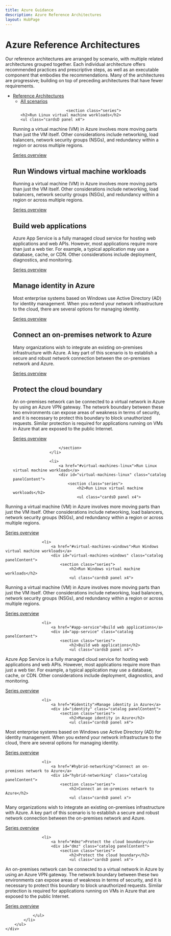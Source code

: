 ```yaml
---
title: Azure Guidance
description: Azure Reference Architectures
layout: HubPage
---
```

<link href="./_css/pnp.css" type="text/css" rel="stylesheet" />
<div id="main" class="v2 pnp">
    <div class="container">
        <h1>Azure Reference Architectures</h1>
        <div class="frontmatter">
            Our reference architectures are arranged by scenario, with multiple related architectures grouped together.
            Each individual architecture offers recommended practices and prescriptive steps, as well as an executable component that embodies the recommendations.
            Many of the architectures are progressive; building on top of preceding architectures that have fewer requirements.
        </div>
        <ul class="pivots">
            <li>
                <a href="#refarch">Reference Architectures</a>
                <ul id="refarch">
                    <li>
                        <a href="#all">All scenarios</a>
                        <section id="all" class="catalog panelContent">
                        
                        <section class="series">
    <h2>Run Linux virtual machine workloads</h2>
    <ul class="cardsD panel x4">
</ul>
    <p>Running a virtual machine (VM) in Azure involves more moving parts than just the VM itself. Other considerations include networking, load balancers, network security groups (NSGs), and redundancy within a region or across multiple regions.</p>
    <div class="links">
        <a href="virtual-machines-linux/index.md" class="c-call-to-action c-glyph"><span>Series overview</span></a>
    </div>
</section>
<section class="series">
    <h2>Run Windows virtual machine workloads</h2>
    <ul class="cardsD panel x4">
</ul>
    <p>Running a virtual machine (VM) in Azure involves more moving parts than just the VM itself. Other considerations include networking, load balancers, network security groups (NSGs), and redundancy within a region or across multiple regions.</p>
    <div class="links">
        <a href="virtual-machines-windows/index.md" class="c-call-to-action c-glyph"><span>Series overview</span></a>
    </div>
</section>
<section class="series">
    <h2>Build web applications</h2>
    <ul class="cardsD panel x4">
</ul>
    <p>Azure App Service is a fully managed cloud service for hosting web applications and web APIs. However, most applications require more than just a web tier. For example, a typical application may use a database, cache, or CDN. Other considerations include deployment, diagnostics, and monitoring.</p>
    <div class="links">
        <a href="app-service/index.md" class="c-call-to-action c-glyph"><span>Series overview</span></a>
    </div>
</section>
<section class="series">
    <h2>Manage identity in Azure</h2>
    <ul class="cardsD panel x4">
</ul>
    <p>Most enterprise systems based on Windows use Active Directory (AD) for identity management. When you extend your network infrastructure to the cloud, there are several options for managing identity.</p>
    <div class="links">
        <a href="identity/index.md" class="c-call-to-action c-glyph"><span>Series overview</span></a>
    </div>
</section>
<section class="series">
    <h2>Connect an on-premises network to Azure</h2>
    <ul class="cardsD panel x3">
</ul>
    <p>Many organizations wish to integrate an existing on-premises infrastructure with Azure. A key part of this scenario is to establish a secure and robust network connection between the on-premises network and Azure.</p>
    <div class="links">
        <a href="hybrid-networking/index.md" class="c-call-to-action c-glyph"><span>Series overview</span></a>
    </div>
</section>
<section class="series">
    <h2>Protect the cloud boundary</h2>
    <ul class="cardsD panel x4">
</ul>
    <p>An on-premises network can be connected to a virtual network in Azure by using an Azure VPN gateway. The network boundary between these two environments can expose areas of weakness in terms of security, and it is necessary to protect this boundary to block unauthorized requests. Similar protection is required for applications running on VMs in Azure that are exposed to the public Internet.</p>
    <div class="links">
        <a href="dmz/index.md" class="c-call-to-action c-glyph"><span>Series overview</span></a>
    </div>
</section>

                        </section>
                    </li>
                    
                    <li>
                        <a href="#virtual-machines-linux">Run Linux virtual machine workloads</a>
                        <div id="virtual-machines-linux" class="catalog panelContent">
                            <section class="series">
                                <h2>Run Linux virtual machine workloads</h2>
                                <ul class="cardsD panel x4">
</ul>
                                <p>Running a virtual machine (VM) in Azure involves more moving parts than just the VM itself. Other considerations include networking, load balancers, network security groups (NSGs), and redundancy within a region or across multiple regions.</p>
                                <div class="links">
                                    <a href="virtual-machines-linux/index.md" class="c-call-to-action c-glyph"><span>Series overview</span></a>
                                </div>
                            </section>
                        </div>
                    </li>
                    
                    <li>
                        <a href="#virtual-machines-windows">Run Windows virtual machine workloads</a>
                        <div id="virtual-machines-windows" class="catalog panelContent">
                            <section class="series">
                                <h2>Run Windows virtual machine workloads</h2>
                                <ul class="cardsD panel x4">
</ul>
                                <p>Running a virtual machine (VM) in Azure involves more moving parts than just the VM itself. Other considerations include networking, load balancers, network security groups (NSGs), and redundancy within a region or across multiple regions.</p>
                                <div class="links">
                                    <a href="virtual-machines-windows/index.md" class="c-call-to-action c-glyph"><span>Series overview</span></a>
                                </div>
                            </section>
                        </div>
                    </li>
                    
                    <li>
                        <a href="#app-service">Build web applications</a>
                        <div id="app-service" class="catalog panelContent">
                            <section class="series">
                                <h2>Build web applications</h2>
                                <ul class="cardsD panel x4">
</ul>
                                <p>Azure App Service is a fully managed cloud service for hosting web applications and web APIs. However, most applications require more than just a web tier. For example, a typical application may use a database, cache, or CDN. Other considerations include deployment, diagnostics, and monitoring.</p>
                                <div class="links">
                                    <a href="app-service/index.md" class="c-call-to-action c-glyph"><span>Series overview</span></a>
                                </div>
                            </section>
                        </div>
                    </li>
                    
                    <li>
                        <a href="#identity">Manage identity in Azure</a>
                        <div id="identity" class="catalog panelContent">
                            <section class="series">
                                <h2>Manage identity in Azure</h2>
                                <ul class="cardsD panel x4">
</ul>
                                <p>Most enterprise systems based on Windows use Active Directory (AD) for identity management. When you extend your network infrastructure to the cloud, there are several options for managing identity.</p>
                                <div class="links">
                                    <a href="identity/index.md" class="c-call-to-action c-glyph"><span>Series overview</span></a>
                                </div>
                            </section>
                        </div>
                    </li>
                    
                    <li>
                        <a href="#hybrid-networking">Connect an on-premises network to Azure</a>
                        <div id="hybrid-networking" class="catalog panelContent">
                            <section class="series">
                                <h2>Connect an on-premises network to Azure</h2>
                                <ul class="cardsD panel x">
</ul>
                                <p>Many organizations wish to integrate an existing on-premises infrastructure with Azure. A key part of this scenario is to establish a secure and robust network connection between the on-premises network and Azure.</p>
                                <div class="links">
                                    <a href="hybrid-networking/index.md" class="c-call-to-action c-glyph"><span>Series overview</span></a>
                                </div>
                            </section>
                        </div>
                    </li>
                    
                    <li>
                        <a href="#dmz">Protect the cloud boundary</a>
                        <div id="dmz" class="catalog panelContent">
                            <section class="series">
                                <h2>Protect the cloud boundary</h2>
                                <ul class="cardsD panel x4">
</ul>
                                <p>An on-premises network can be connected to a virtual network in Azure by using an Azure VPN gateway. The network boundary between these two environments can expose areas of weakness in terms of security, and it is necessary to protect this boundary to block unauthorized requests. Similar protection is required for applications running on VMs in Azure that are exposed to the public Internet.</p>
                                <div class="links">
                                    <a href="dmz/index.md" class="c-call-to-action c-glyph"><span>Series overview</span></a>
                                </div>
                            </section>
                        </div>
                    </li>
                    
                </ul>
            </li>
        </ul>
    </div>
</div>